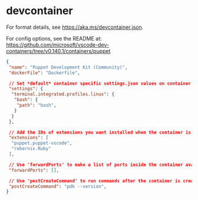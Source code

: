 # devcontainer

For format details, see <https://aka.ms/devcontainer.json>.

For config options, see the README at:
<https://github.com/microsoft/vscode-dev-containers/tree/v0.140.1/containers/puppet>

``` json
{
 "name": "Puppet Development Kit (Community)",
 "dockerFile": "Dockerfile",

 // Set *default* container specific settings.json values on container create.
 "settings": {
  "terminal.integrated.profiles.linux": {
   "bash": {
    "path": "bash",
   }
  }
 },

 // Add the IDs of extensions you want installed when the container is created.
 "extensions": [
  "puppet.puppet-vscode",
  "rebornix.Ruby"
 ],

 // Use 'forwardPorts' to make a list of ports inside the container available locally.
 "forwardPorts": [],

 // Use 'postCreateCommand' to run commands after the container is created.
 "postCreateCommand": "pdk --version",
}
```
